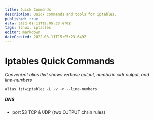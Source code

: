 ```yaml
---
title: Quick Commands
description: Quick commands and tools for iptables.
published: true
date: 2022-08-11T15:05:23.649Z
tags: linux, iptables
editor: markdown
dateCreated: 2022-08-11T15:05:23.649Z
---
```


# Iptables Quick Commands

*Convenient alias that shows verbose output, numberic cidr output, and line-numbers*

```
alias ipt=iptables -L -v -n --line-numbers
```

##### DNS

- port 53 TCP & UDP (two OUTPUT chain rules)

